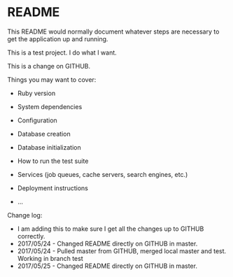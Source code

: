# README

This README would normally document whatever steps are necessary to get the
application up and running.

This is a test project.  I do what I want.

This is a change on GITHUB.  

Things you may want to cover:

* Ruby version

* System dependencies

* Configuration

* Database creation

* Database initialization

* How to run the test suite

* Services (job queues, cache servers, search engines, etc.)

* Deployment instructions

* ...

Change log:
- I am adding this to make sure I get all the changes up to GITHUB correctly.
- 2017/05/24 - Changed README directly on GITHUB in master.
- 2017/05/24 - Pulled master from GITHUB, merged local master and test.  Working in branch test
- 2017/05/25 - Changed README directly on GITHUB in master.
